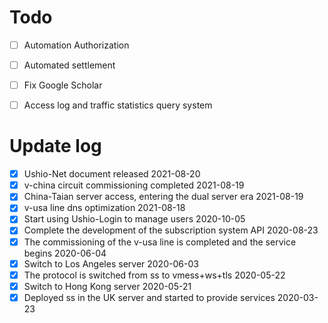 # Todo

  - [ ] Automation Authorization
  - [ ] Automated settlement
  - [ ] Fix Google Scholar
  - [ ] Access log and traffic statistics query system





# Update log

  - [x] Ushio-Net document released 2021-08-20
  - [x] v-china circuit commissioning completed 2021-08-19
  - [x] China-Taian server access, entering the dual server era 2021-08-19
  - [x] v-usa line dns optimization 2021-08-18
  - [x] Start using Ushio-Login to manage users 2020-10-05
  - [x] Complete the development of the subscription system API 2020-08-23
  - [x] The commissioning of the v-usa line is completed and the service begins 2020-06-04
  - [x] Switch to Los Angeles server 2020-06-03
  - [x] The protocol is switched from ss to vmess+ws+tls 2020-05-22
  - [x] Switch to Hong Kong server 2020-05-21
  - [x] Deployed ss in the UK server and started to provide services 2020-03-23
